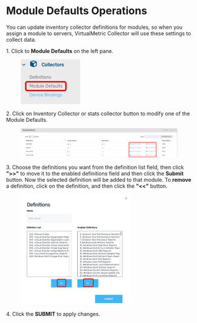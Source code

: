 # Module Defaults Operations

You can update inventory collector definitions for modules, so when you assign a module to servers, VirtualMetric Collector will use these settings to collect data.

1\.      Click to **Module Defaults** on the left pane.

<div align="left">

<figure><img src="../../.gitbook/assets/image (724).png" alt=""><figcaption></figcaption></figure>

</div>

2\.      Click on Inventory Collector or stats collector button to modify one of the Module Defaults.

<div align="left">

<figure><img src="../../.gitbook/assets/image (258).png" alt=""><figcaption></figcaption></figure>

</div>

3\.      Choose the definitions you want from the definition list field, then click **">>"** to move it to the enabled definitions field and then click the **Submit** button. Now the selected definition will be added to that module. To **remove** a definition, click on the definition, and then click the **"<<"** button.

<div align="left">

<figure><img src="../../.gitbook/assets/image (259).png" alt="" width="295"><figcaption></figcaption></figure>

</div>

4\.       Click the **SUBMIT** to apply changes.
